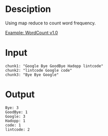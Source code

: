 # Desciption

Using map reduce to count word frequency.

[Example: WordCount v1.0](https://hadoop.apache.org/docs/r1.2.1/mapred_tutorial.html#Example%3A+WordCount+v1.0)

# Input

```
chunk1: "Google Bye GoodBye Hadopp lintcode"
chunk2: "lintcode Google code"
chunk3: "Bye Bye Google"
```

# Output

```
Bye: 3
GoodBye: 1
Google: 3
Hadopp: 1
code: 1
lintcode: 2
```
